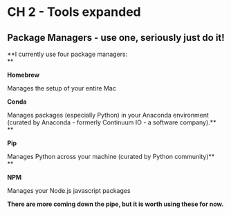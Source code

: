 # CH 2 - **Tools expanded**

## **Package Managers - use one, seriously just do it!**

**I currently use four package managers:    
**

**Homebrew**

Manages the setup of your entire Mac

**Conda**

Manages packages \(especially Python\) in your Anaconda environment \(curated by Anaconda - formerly Continuum IO - a software company\).**    
**

**Pip**

Manages Python across your machine \(curated by Python community\)**    
**

**NPM**

Manages your Node.js javascript packages

**There are more coming down the pipe, but it is worth using these for now.**

